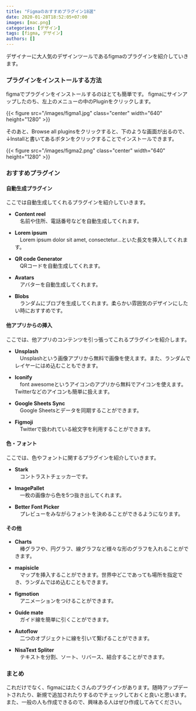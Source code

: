 ```yaml
---
title: "Figmaのおすすめプラグイン18選"
date: 2020-01-28T18:52:05+07:00
images: [mac.png]
categories: [デザイン]
tags: [figma, デザイン]
authors: []
---
```


デザイナーに大人気のデザインツールであるfigmaのプラグインを紹介していきます。  


<!--more-->

### プラグインをインストールする方法

figmaでプラグインをインストールするのはとても簡単です。
figmaにサインアップしたのち、左上のメニューの中のPluginをクリックします。

{{< figure src="/images/figma1.jpg" class="center" width="640" height="1280" >}}

そのあと、Browse all pluginsをクリックすると、下のような画面が出るので、↓Installと書いてあるボタンをクリックすることでインストールできます。  

{{< figure src="/images/figma2.png" class="center" width="640" height="1280" >}}  



### おすすめプラグイン

#### 自動生成プラグイン

ここでは自動生成してくれるプラグインを紹介していきます。

- **Content reel**      
　名前や住所、電話番号などを自動生成してくれます。

- **Lorem ipsum**      
　Lorem ipsum dolor sit amet, consectetur...といた長文を挿入してくれます。

- **QR code Generator**  
　QRコードを自動生成してくれます。

- **Avatars**  
　アバターを自動生成してくれます。

- **Blobs**  
　ランダムにブロブを生成してくれます。柔らかい雰囲気のデザインにしたい時におすすめです。


#### 他アプリからの挿入


ここでは、他アプリのコンテンツを引っ張ってこれるプラグインを紹介します。
- **Unsplash**  
　Unsplashという画像アプリから無料で画像を使えます。また、ランダムでレイヤーにはめ込むこともできます。  

- **Iconify**  
　font awesomeというアイコンのアプリから無料でアイコンを使えます。Twitterなどのアイコンも簡単に扱えます。  

- **Google Sheets Sync**  
　Google Sheetsとデータを同期することができます。  

- **Figmoji**  
　Twitterで扱われている絵文字を利用することができます。  

#### 色・フォント


ここでは、色やフォントに関するプラグインを紹介していきます。
- **Stark**  
　コントラストチェッカーです。  

- **ImagePallet**  
　一枚の画像から色を5つ抜き出してくれます。  

- **Better Font Picker**  
　プレビューをみながらフォントを決めることができるようになります。  


#### その他

- **Charts**  
　棒グラフや、円グラフ、線グラフなど様々な形のグラフを入れることができます。  

- **mapisicle**  
　マップを挿入することができます。世界中どこであっても場所を指定でき、ランダムではめ込むこともできます。  

- **figmotion**  
　アニメーションをつけることができます。  

- **Guide mate**  
　ガイド線を簡単に引くことができます。  

- **Autoflow**  
　二つのオブジェクトに線を引いて繋げることができます。  

- **NisaText Spliter**  
　テキストを分割、ソート、リバース、結合することができます。  


### まとめ
これだけでなく、figmaにはたくさんのプラグインがあります。随時アップデートされたり、新規で追加されたりするのでチェックしておくと良いと思います。
また、一般の人も作成できるので、興味ある人はぜひ作成してみてください。
